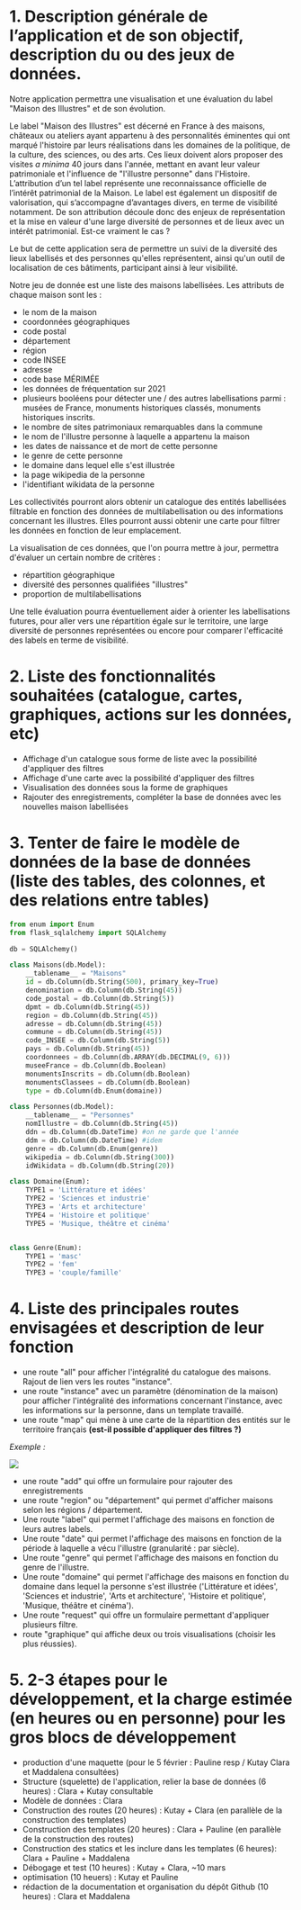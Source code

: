# 1. Description générale de l’application et de son objectif, description du ou des jeux de données. 

Notre application permettra une visualisation et une évaluation du label "Maison des Illustres" et de son évolution. 

Le label "Maison des Illustres" est décerné en France à des maisons, châteaux ou ateliers ayant appartenu à des personnalités éminentes qui ont marqué l'histoire par leurs réalisations dans les domaines de la politique, de la culture, des sciences, ou des arts. Ces lieux doivent alors proposer des visites *a minima* 40 jours dans l'année, mettant en avant leur valeur patrimoniale et l'influence de "l'illustre personne" dans l'Histoire. L’attribution d’un tel label représente une reconnaissance officielle de l’intérêt patrimonial de la Maison. Le label est également un dispositif de valorisation, qui s’accompagne d’avantages divers, en terme de visibilité notamment. De son attribution découle donc des enjeux de représentation et la mise en valeur d'une large diversité de personnes et de lieux avec un intérêt patrimonial. Est-ce vraiment le cas ? 

Le but de cette application sera de permettre un suivi de la diversité des lieux labellisés et des personnes qu'elles représentent, ainsi qu'un outil de localisation de ces bâtiments, participant ainsi à leur visibilité.

Notre jeu de donnée est une liste des maisons labellisées. Les attributs de chaque maison sont les : 
- le nom de la maison
- coordonnées géographiques
- code postal
- département
- région
- code INSEE
- adresse
- code base MÉRIMÉE
- les données de fréquentation sur 2021
- plusieurs booléens pour détecter une / des autres labellisations parmi : musées de France, monuments historiques classés, monuments historiques inscrits.
- le nombre de sites patrimoniaux remarquables dans la commune
- le nom de l'illustre personne à laquelle a appartenu la maison
- les dates de naissance et de mort de cette personne
- le genre de cette personne 
- le domaine dans lequel elle s'est illustrée
- la page wikipedia de la personne
- l'identifiant wikidata de la personne

Les collectivités pourront alors obtenir un catalogue des entités labellisées filtrable en fonction des données de multilabellisation ou des informations concernant les illustres. Elles pourront aussi obtenir une carte pour filtrer les données en fonction de leur emplacement. 

La visualisation de ces données, que l'on pourra mettre à jour, permettra d'évaluer un certain nombre de critères : 
- répartition géographique
- diversité des personnes qualifiées "illustres"
- proportion de multilabellisations

Une telle évaluation pourra éventuellement aider à orienter les labellisations futures, pour aller vers une répartition égale sur le territoire, une large diversité de personnes représentées ou encore pour comparer l'efficacité des labels en terme de visibilité. 

# 2. Liste des fonctionnalités souhaitées (catalogue, cartes, graphiques, actions sur les données, etc)

- Affichage d'un catalogue sous forme de liste avec la possibilité d'appliquer des filtres
- Affichage d'une carte avec la possibilité d'appliquer des filtres
- Visualisation des données sous la forme de graphiques
- Rajouter des enregistrements, compléter la base de données avec les nouvelles maison labellisées

# 3. Tenter de faire le modèle de données de la base de données (liste des tables, des colonnes, et des relations entre tables)

```Python
from enum import Enum
from flask_sqlalchemy import SQLAlchemy

db = SQLAlchemy()

class Maisons(db.Model):
    __tablename__ = "Maisons"
    id = db.Column(db.String(500), primary_key=True)
    denomination = db.Column(db.String(45)) 
    code_postal = db.Column(db.String(5))
    dpmt = db.Column(db.String(45))
    region = db.Column(db.String(45))
    adresse = db.Column(db.String(45))
    commune = db.Column(db.String(45))
    code_INSEE = db.Column(db.String(5))
    pays = db.Column(db.String(45))
    coordonnees = db.Column(db.ARRAY(db.DECIMAL(9, 6)))
    museeFrance = db.Column(db.Boolean)
    monumentsInscrits = db.Column(db.Boolean)
    monumentsClassees = db.Column(db.Boolean)
    type = db.Column(db.Enum(domaine)) 

class Personnes(db.Model):
    __tablename__ = "Personnes"
    nomIllustre = db.Column(db.String(45))
    ddn = db.Column(db.DateTime) #on ne garde que l'année
    ddm = db.Column(db.DateTime) #idem
    genre = db.Column(db.Enum(genre)) 
    wikipedia = db.Column(db.String(300))
    idWikidata = db.Column(db.String(20))

class Domaine(Enum):
    TYPE1 = 'Littérature et idées'
    TYPE2 = 'Sciences et industrie'
    TYPE3 = 'Arts et architecture'
    TYPE4 = 'Histoire et politique'
    TYPE5 = 'Musique, théâtre et cinéma'


class Genre(Enum):
    TYPE1 = 'masc'
    TYPE2 = 'fem'
    TYPE3 = 'couple/famille'
```

# 4. Liste des principales routes envisagées et description de leur fonction

- une route "all" pour afficher l'intégralité du catalogue des maisons. Rajout de lien vers les routes "instance". 
- une route "instance" avec un paramètre (dénomination de la maison) pour afficher l'intégralité des informations concernant l'instance, avec les informations sur la personne, dans un template travaillé.
- une route "map" qui mène à une carte de la répartition des entités sur le territoire français **(est-il possible d'appliquer des filtres ?)**

*Exemple :*

![](https://lh7-us.googleusercontent.com/GzUGyTkDCvZBgVq7AucL2jAp0diDTxK_wVrR3cfwCOPvunEmafqMh1b04gMnPSD2gKtVSYKPvVEPexLAYfoEMP4MpM1kaQf9_xZtPnJPpmWQ6s0sq_OAFYUCtId9fWryOggTlx1U6jmC-jR2kNK15Rg)

- une route "add" qui offre un formulaire pour rajouter des enregistrements 
- une route "region" ou "département" qui permet d'afficher maisons selon les régions / département. 
- Une route "label" qui permet l'affichage des maisons en fonction de leurs autres labels.
- Une route "date" qui permet l'affichage des maisons en fonction de la période à laquelle a vécu l'illustre (granularité : par siècle). 
- Une route "genre" qui permet l'affichage des maisons en fonction du genre de l'illustre.
- Une route "domaine" qui permet l'affichage des maisons en fonction du domaine dans lequel la personne s'est illustrée ('Littérature et idées', 'Sciences et industrie', 'Arts et architecture', 'Histoire et politique', 'Musique, théâtre et cinéma').
- Une route "request" qui offre un formulaire permettant d'appliquer plusieurs filtre. 
- route "graphique" qui affiche deux ou trois visualisations (choisir les plus réussies).

# 5. 2-3 étapes pour le développement, et la charge estimée (en heures ou en personne) pour les gros blocs de développement

- production d'une maquette (pour le 5 février : Pauline resp / Kutay Clara et Maddalena consultées)
- Structure (squelette) de l'application, relier la base de données (6 heures) : Clara + Kutay consultable
- Modèle de données : Clara 
- Construction des routes (20 heures) : Kutay + Clara (en parallèle de la construction des templates)
- Construction des templates (20 heures) : Clara + Pauline (en parallèle de la construction des routes)
- Construction des statics et les inclure dans les templates (6 heures): Clara + Pauline + Maddalena
- Débogage et test (10 heures) : Kutay + Clara, ~10 mars
- optimisation (10 heuers) : Kutay et Pauline 
- rédaction de la documentation et organisation du dépôt Github (10 heures) : Clara et Maddalena


